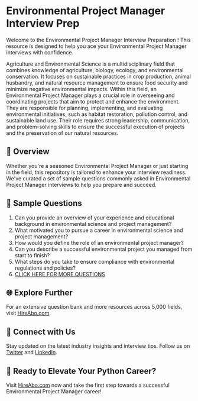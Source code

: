 # Environmental Project Manager Interview Prep

Welcome to the Environmental Project Manager Interview Preparation ! This resource is designed to help you ace your Environmental Project Manager interviews with confidence.

Agriculture and Environmental Science is a multidisciplinary field that combines knowledge of agriculture, biology, ecology, and environmental conservation. It focuses on sustainable practices in crop production, animal husbandry, and natural resource management to ensure food security and minimize negative environmental impacts. Within this field, an Environmental Project Manager plays a crucial role in overseeing and coordinating projects that aim to protect and enhance the environment. They are responsible for planning, implementing, and evaluating environmental initiatives, such as habitat restoration, pollution control, and sustainable land use. Their role requires strong leadership, communication, and problem-solving skills to ensure the successful execution of projects and the preservation of our natural resources.

## 🚀 Overview

Whether you're a seasoned Environmental Project Manager or just starting in the field, this repository is tailored to enhance your interview readiness. We've curated a set of sample questions commonly asked in Environmental Project Manager interviews to help you prepare and succeed.

## 📝 Sample Questions

1. Can you provide an overview of your experience and educational background in environmental science and project management?
2. What motivated you to pursue a career in environmental science and project management?
3. How would you define the role of an environmental project manager?
4. Can you describe a successful environmental project you managed from start to finish?
5. What steps do you take to ensure compliance with environmental regulations and policies?
6. [CLICK HERE FOR MORE QUESTIONS](https://hireabo.com/job/10_1_26/Environmental%20Project%20Manager)

## 🌐 Explore Further

For an extensive question bank and more resources across 5,000 fields, visit [HireAbo.com](https://www.hireabo.com).

## 📱 Connect with Us

Stay updated on the latest industry insights and interview tips. Follow us on [Twitter](https://twitter.com/hireabo) and [LinkedIn](https://www.linkedin.com/in/hire-abo-3609972a8/).

## 🚀 Ready to Elevate Your Python Career?

Visit [HireAbo.com](https://www.hireabo.com) now and take the first step towards a successful Environmental Project Manager career!